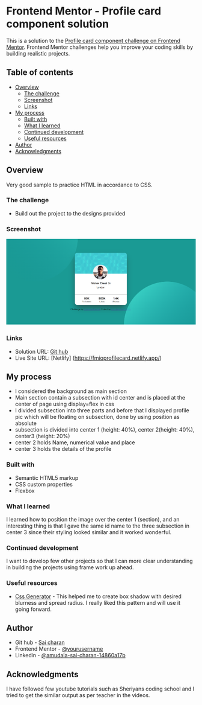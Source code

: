 # Frontend Mentor - Profile card component solution

This is a solution to the [Profile card component challenge on Frontend Mentor](https://www.frontendmentor.io/challenges/profile-card-component-cfArpWshJ). Frontend Mentor challenges help you improve your coding skills by building realistic projects. 

## Table of contents

- [Overview](#overview)
  - [The challenge](#the-challenge)
  - [Screenshot](#screenshot)
  - [Links](#links)
- [My process](#my-process)
  - [Built with](#built-with)
  - [What I learned](#what-i-learned)
  - [Continued development](#continued-development)
  - [Useful resources](#useful-resources)
- [Author](#author)
- [Acknowledgments](#acknowledgments)


## Overview
Very good sample to practice HTML in accordance to CSS.
### The challenge

- Build out the project to the designs provided

### Screenshot

![Screen shot](image.png)
### Links

- Solution URL: [Git hub](https://github.com/saicharan293/FrontendMentorIO/tree/main)
- Live Site URL: [Netlify] (https://fmioprofilecard.netlify.app/)
## My process
- I considered the background as main section
- Main section contain a subsection with id center and is placed at the center of page using display=flex in css
- I divided subsection into three parts and before that I displayed profile pic which will be floating on subsection, done by using position as absolute
- subsection is divided into center 1 (height: 40%), center 2(height: 40%), center3 (height: 20%)
- center 2 holds Name, numerical value and place
- center 3 holds the details of the profile

### Built with

- Semantic HTML5 markup
- CSS custom properties
- Flexbox

### What I learned

I learned how to position the image over the center 1 (section), and an interesting thing is that I gave the same id name to the three subsection in center 3 since their styling looked similar and it worked wonderful.


### Continued development

I want to develop few other projects so that I can more clear understanding in building the projects using frame work up ahead.



### Useful resources

- [Css Generator](https://cssgenerator.org/box-shadow-css-generator.html) - This helped me to create box shadow with desired blurness and spread radius. I really liked this pattern and will use it going forward.


## Author

- Git hub - [Sai charan](https://github.com/saicharan293/FrontendMentorIO/tree/main)
- Frontend Mentor - [@yourusername](https://www.frontendmentor.io/profile/yourusername)
- Linkedin - [@amudala-sai-charan-14860a17b](www.linkedin.com/in/amudala-sai-charan-14860a17b)


## Acknowledgments

I have followed few youtube tutorials such as Sheriyans coding school and I tried to get the similar output as per teacher in the videos.


